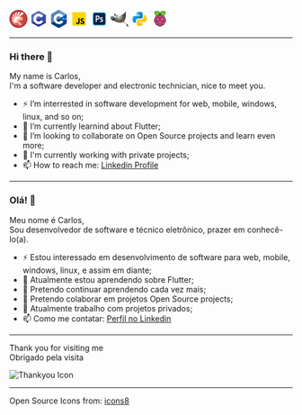![Pascal Icon](https://github.com/TheCarlosJR/TheCarlosJR/blob/main/icons/icons8-ide-do-delphi-32.png)
![C Icon](https://github.com/TheCarlosJR/TheCarlosJR/blob/main/icons/icons8-programação-c-32.png)
![C++ Icon](https://github.com/TheCarlosJR/TheCarlosJR/blob/main/icons/icons8-cplusplus-a-general-purpose-descriptive-programming-computer-language-32.png)
![JS Icon](https://github.com/TheCarlosJR/TheCarlosJR/blob/main/icons/icons8-javascript-32.png)
![Photoshop Icon](https://github.com/TheCarlosJR/TheCarlosJR/blob/main/icons/icons8-adobe-photoshop-32.png)
![Gimp Icon](https://github.com/TheCarlosJR/TheCarlosJR/blob/main/icons/icons8-gimp-32.png)
![Python Icon](https://github.com/TheCarlosJR/TheCarlosJR/blob/main/icons/icons8-python-32.png)
![Raspberry Icon](https://github.com/TheCarlosJR/TheCarlosJR/blob/main/icons/icons8-raspberry-pi-32.png)

--------------------------------------------------------------
  
### Hi there 👋
  
My name is Carlos,  
I'm a software developer and electronic technician, nice to meet you.
  
- ⚡ I’m interrested in software development for web, mobile, windows, linux, and so on;
- 🌱 I’m currently learnind about Flutter;
- 👯 I’m looking to collaborate on Open Source projects and learn even more;
- 🔭 I'm currently working with private projects;
- 📫 How to reach me: [Linkedin Profile](https://www.linkedin.com/in/eng-carlos-jr/)
  
--------------------------------------------------------------
  
### Olá! 👋
  
Meu nome é Carlos,  
Sou desenvolvedor de software e técnico eletrônico, prazer em conhecê-lo(a).
  
- ⚡ Estou interessado em desenvolvimento de software para web, mobile, windows, linux, e assim em diante;
- 🌱 Atualmente estou aprendendo sobre Flutter;
- 🌱 Pretendo continuar aprendendo cada vez mais;
- 👯 Pretendo colaborar em projetos Open Source projects;
- 🔭 Atualmente trabalho com projetos privados;
- 📫 Como me contatar: [Perfil no Linkedin](https://www.linkedin.com/in/eng-carlos-jr/)
  
--------------------------------------------------------------
  
Thank you for visiting me  
Obrigado pela visita  
  
![Thankyou Icon](https://github.com/TheCarlosJR/TheCarlosJR/blob/main/icons8-tarefa-concluída-32.png)
  
--------------------------------------------------------------
  
Open Source Icons from: [icons8](https://icons8.com.br/)
  
<!--
**TheCarlosJR/TheCarlosJR** is a ✨ _special_ ✨ repository because its `README.md` (this file) appears on your GitHub profile.

Here are some ideas to get you started:

- 🔭 I’m currently working on ...
- 🌱 I’m currently learning ...
- 👯 I’m looking to collaborate on ...
- 🤔 I’m looking for help with ...
- 💬 Ask me about ...
- 📫 How to reach me: ...
- 😄 Pronouns: ...
- ⚡ Fun fact: ...
-->
